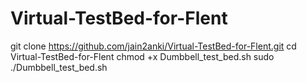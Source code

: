 # Virtual-TestBed-for-Flent
git clone https://github.com/jain2anki/Virtual-TestBed-for-Flent.git
cd Virtual-TestBed-for-Flent
chmod +x Dumbbell_test_bed.sh
sudo ./Dumbbell_test_bed.sh
